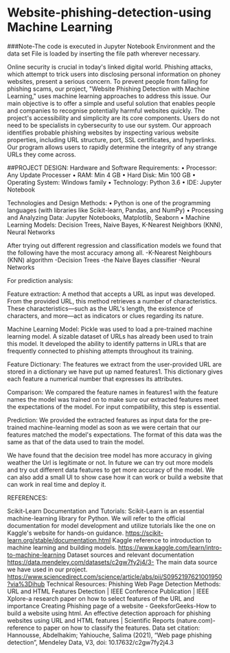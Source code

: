 # Website-phishing-detection-using Machine Learning
###Note-The code is executed in Jupyter Notebook Environment and the data set File is loaded by inserting the file path wherever necessary.

Online security is crucial in today's linked digital world. Phishing attacks, which attempt to trick users into disclosing personal information on phoney websites, present a serious concern. To prevent people from falling for phishing scams, our project, "Website Phishing Detection with Machine Learning," uses machine learning approaches to address this issue.
Our main objective is to offer a simple and useful solution that enables people and companies to recognise potentially harmful websites quickly. The project's accessibility and simplicity are its core components. Users do not need to be specialists in cybersecurity to use our system. 
Our approach identifies probable phishing websites by inspecting various website properties, including URL structure, port, SSL certificates, and hyperlinks. Our program allows users to rapidly determine the integrity of any strange URLs they come across. 

##PROJECT DESIGN:
Hardware and Software Requirements:
•	     Processor: Any Update Processer
•	     RAM: Min 4 GB
•	    Hard Disk: Min 100 GB
•	     Operating System: Windows family
•	     Technology: Python 3.6
•	     IDE: Jupyter Notebook

Technologies and Design Methods:
•	Python is one of the programming languages (with libraries like Scikit-learn, Pandas, and NumPy)
•	Processing and Analyzing Data: Jupyter Notebooks, Matplotlib, Seaborn 
•	Machine Learning Models: Decision Trees, Naive Bayes, K-Nearest Neighbors (KNN), Neural Networks

After trying out different regression and classification models we found that the following have the most accuracy among all.
-K-Nearest Neighbours (KNN) algorithm
-Decision Trees
-the Naive Bayes classifier 
-Neural Networks 

For prediction analysis:

Feature extraction: A method that accepts a URL as input was developed. From the provided URL, this method retrieves a number of characteristics. These characteristics—such as the URL's length, the existence of characters, and more—act as indicators or clues regarding its nature.

Machine Learning Model: Pickle was used to load a pre-trained machine learning model. A sizable dataset of URLs has already been used to train this model. It developed the ability to identify patterns in URLs that are frequently connected to phishing attempts throughout its training.

Feature Dictionary: The features we extract from the user-provided URL are stored in a dictionary we have put up named features1. This dictionary gives each feature a numerical number that expresses its attributes.
 
Comparison: We compared the feature names in features1 with the feature names the model was trained on to make sure our extracted features meet the expectations of the model. For input compatibility, this step is essential.

Prediction: We provided the extracted features as input data for the pre-trained machine-learning model as soon as we were certain that our features matched the model's expectations. The format of this data was the same as that of the data used to train the model.

We have found that the decision tree model has more accuracy in giving weather the Url is legitimate or not.
In future we can try out more models and try out different data features to get more accuracy of the model. We can also add a small UI to show case how it can work or build a website that can work in real time and deploy it.


REFERENCES:

Scikit-Learn Documentation and Tutorials: Scikit-Learn is an essential machine-learning library for Python. We will refer to the official documentation for model development and utilize tutorials like the one on Kaggle's website for hands-on guidance.
https://scikit-learn.org/stable/documentation.html
Kaggle reference to introduction to machine learning and building models.
https://www.kaggle.com/learn/intro-to-machine-learning
Dataset sources and relevant documentation
https://data.mendeley.com/datasets/c2gw7fy2j4/3- The main data source we have used in our project.
https://www.sciencedirect.com/science/article/abs/pii/S0952197621001950?via%3Dihub
Technical Resources:
Phishing Web Page Detection Methods: URL and HTML Features Detection | IEEE Conference Publication | IEEE Xplore-a research paper on how to select features of the URL and importance
Creating Phishing page of a website - GeeksforGeeks-How to build a website using html.
An effective detection approach for phishing websites using URL and HTML features | Scientific Reports (nature.com)-reference to paper on how to classify the features.
Data set citation:
Hannousse, Abdelhakim; Yahiouche, Salima (2021), “Web page phishing detection”, Mendeley Data, V3, doi: 10.17632/c2gw7fy2j4.3
